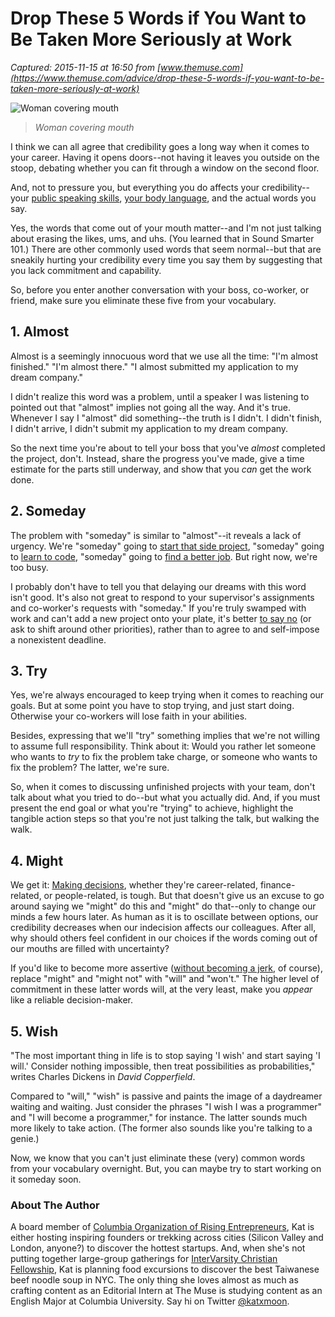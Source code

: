 # Drop These 5 Words if You Want to Be Taken More Seriously at Work

_Captured: 2015-11-15 at 16:50 from [www.themuse.com](https://www.themuse.com/advice/drop-these-5-words-if-you-want-to-be-taken-more-seriously-at-work)_

![Woman covering mouth](https://tm-pilbox.global.ssl.fastly.net?url=https%3A%2F%2Ftm-prod.global.ssl.fastly.net%2Fuploaded%2Fattachments%2F17606.jpg%3Fv%3D33ce470c1ad09d6a7e44b1dc8225024a&h=367)

> _Woman covering mouth_

I think we can all agree that credibility goes a long way when it comes to your career. Having it opens doors--not having it leaves you outside on the stoop, debating whether you can fit through a window on the second floor.

And, not to pressure you, but everything you do affects your credibility--your [public speaking skills](https://www.themuse.com/advice/do-you-have-the-skill-that-makes-you-look-more-credible-confident-and-capable), [your body language](https://www.themuse.com/advice/35-body-language-secrets-that-will-help-you-get-ahead-at-work), and the actual words you say.

Yes, the words that come out of your mouth matter--and I'm not just talking about erasing the likes, ums, and uhs. (You learned that in Sound Smarter 101.) There are other commonly used words that seem normal--but that are sneakily hurting your credibility every time you say them by suggesting that you lack commitment and capability.

So, before you enter another conversation with your boss, co-worker, or friend, make sure you eliminate these five from your vocabulary.

## 1\. Almost

Almost is a seemingly innocuous word that we use all the time: "I'm almost finished." "I'm almost there." "I almost submitted my application to my dream company."

I didn't realize this word was a problem, until a speaker I was listening to pointed out that "almost" implies not going all the way. And it's true. Whenever I say I "almost" did something--the truth is I didn't. I didn't finish, I didn't arrive, I didn't submit my application to my dream company.

So the next time you're about to tell your boss that you've _almost_ completed the project, don't. Instead, share the progress you've made, give a time estimate for the parts still underway, and show that you _can_ get the work done.

## 2\. Someday

The problem with "someday" is similar to "almost"--it reveals a lack of urgency. We're "someday" going to [start that side project](https://www.themuse.com/advice/5-small-steps-you-can-take-to-get-your-side-project-rolling-today), "someday" going to [learn to code](https://www.themuse.com/advice/5-myths-about-learning-to-code-youd-be-better-off-ignoring), "someday" going to [find a better job](https://www.themuse.com/advice/4-signs-your-careers-totally-stalled-and-its-time-to-move-on). But right now, we're too busy.

I probably don't have to tell you that delaying our dreams with this word isn't good. It's also not great to respond to your supervisor's assignments and co-worker's requests with "someday." If you're truly swamped with work and can't add a new project onto your plate, it's better [to say no](https://www.themuse.com/advice/how-to-say-no-to-anyone-even-a-good-friend) (or ask to shift around other priorities), rather than to agree to and self-impose a nonexistent deadline.

## 3\. Try

Yes, we're always encouraged to keep trying when it comes to reaching our goals. But at some point you have to stop trying, and just start doing. Otherwise your co-workers will lose faith in your abilities.

Besides, expressing that we'll "try" something implies that we're not willing to assume full responsibility. Think about it: Would you rather let someone who wants to _try_ to fix the problem take charge, or someone who wants to fix the problem? The latter, we're sure.

So, when it comes to discussing unfinished projects with your team, don't talk about what you tried to do--but what you actually did. And, if you must present the end goal or what you're "trying" to achieve, highlight the tangible action steps so that you're not just talking the talk, but walking the walk.

## 4\. Might

We get it: [Making decisions](https://www.themuse.com/advice/why-you-cant-make-that-decision-and-smart-ways-to-get-over-it), whether they're career-related, finance-related, or people-related, is tough. But that doesn't give us an excuse to go around saying we "might" do this and "might" do that--only to change our minds a few hours later. As human as it is to oscillate between options, our credibility decreases when our indecision affects our colleagues. After all, why should others feel confident in our choices if the words coming out of our mouths are filled with uncertainty?

If you'd like to become more assertive ([without becoming a jerk](https://www.themuse.com/advice/how-to-be-more-assertive-at-work-without-being-a-jerk), of course), replace "might" and "might not" with "will" and "won't." The higher level of commitment in these latter words will, at the very least, make you _appear_ like a reliable decision-maker.

## 5\. Wish

"The most important thing in life is to stop saying 'I wish' and start saying 'I will.' Consider nothing impossible, then treat possibilities as probabilities," writes Charles Dickens in _David Copperfield_.

Compared to "will," "wish" is passive and paints the image of a daydreamer waiting and waiting. Just consider the phrases "I wish I was a programmer" and "I will become a programmer," for instance. The latter sounds much more likely to take action. (The former also sounds like you're talking to a genie.)

Now, we know that you can't just eliminate these (very) common words from your vocabulary overnight. But, you can maybe try to start working on it someday soon.

### About The Author

A board member of [Columbia Organization of Rising Entrepreneurs](http://coreatcu.com/), Kat is either hosting inspiring founders or trekking across cities (Silicon Valley and London, anyone?) to discover the hottest startups. And, when she's not putting together large-group gatherings for [InterVarsity Christian Fellowship](https://www.facebook.com/ColumbiaInterVarsity), Kat is planning food excursions to discover the best Taiwanese beef noodle soup in NYC. The only thing she loves almost as much as crafting content as an Editorial Intern at The Muse is studying content as an English Major at Columbia University. Say hi on Twitter [@katxmoon](https://twitter.com/katxmoon).
